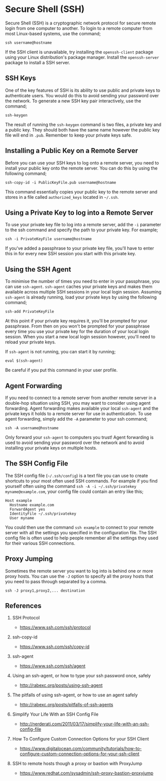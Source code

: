 # Secure Shell (SSH)

Secure Shell (SSH) is a cryptographic network protocol for secure remote login from one computer to another. To login to a remote computer from most Linux-based systems, use the command;

    ssh username@hostname

If the SSH client is unavailable, try installing the `openssh-client` package using your Linux distribution's package manager. Install the `openssh-server` package to install a SSH server.

## SSH Keys

One of the key features of SSH is its ability to use public and private keys to authenticate users. You would do this to avoid sending your password over the network. To generate a new SSH key pair interactively, use the command;

    ssh-keygen

The result of running the `ssh-keygen` command is two files, a private key and a public key. They should both have the same name however the public key file will end in `.pub`. Remember to keep your private keys safe.

## Installing a Public Key on a Remote Server

Before you can use your SSH keys to log onto a remote server, you need to install your public key onto the remote server. You can do this by using the following command;

    ssh-copy-id -i PublicKeyFile.pub username@hostname

This command essentially copies your public key to the remote server and stores in a file called `authorized_keys` located in `~/.ssh`.

## Using a Private Key to log into a Remote Server

To use your private key file to log into a remote server, add the `-i` parameter to the ssh command and specify the path to your private key. For example;

    ssh -i PrivateKeyFile username@hostname

If you've added a passphrase to your private key file, you'll have to enter this in for every new SSH session you start with this private key.

## Using the SSH Agent

To minimise the number of times you need to enter in your passphrase, you can use `ssh-agent`. `ssh-agent` caches your private keys and makes them available across multiple SSH sessions in your local login session. Assuming `ssh-agent` is already running, load your private keys by using the following command;

    ssh-add PrivateKeyFile

At this point if your private key requires it, you'll be prompted for your passphrase. From then on you won't be prompted for your passphrase every time you use your private key for the duration of your local login session. When you start a new local login session however, you'll need to reload your private keys.

If `ssh-agent` is not running, you can start it by running;

    eval $(ssh-agent)

Be careful if you put this command in your user profile.

## Agent Forwarding

If you need to connect to a remote server from another remote server in a double-hop situation using SSH, you may want to consider using agent forwarding. Agent forwarding makes available your local `ssh-agent` and the private keys it holds to a remote server for use in authentication. To use agent forwarding, simply add the `-A` parameter to your ssh command;

    ssh -A username@hostname

Only forward your `ssh-agent` to computers you trust! Agent forwarding is used to avoid sending your password over the network and to avoid installing your private keys on multiple hosts.

## The SSH Config File

The SSH config file (`~/.ssh/config`) is a text file you can use to create shortcuts to your most often used SSH commands. For example if you find yourself often using the command `ssh -A -i ~/.ssh/privatekey myname@example.com`, your config file could contain an entry like this;

    Host example
      Hostname example.com
      ForwardAgent yes
      IdentityFile ~/.ssh/privatekey
      User myname

You could then use the command `ssh example` to connect to your remote server with all the settings you specified in the configuration file. The SSH config file is often used to help people remember all the settings they used for their various SSH connections.

## Proxy Jumping

Sometimes the remote server you want to log into is behind one or more proxy hosts. You can use the `-J` option to specify all the proxy hosts that you need to pass through separated by a comma.

    ssh -J proxy1,proxy2,... destination

## References

1. SSH Protocol

   - <https://www.ssh.com/ssh/protocol>

2. ssh-copy-id

   - <https://www.ssh.com/ssh/copy-id>

3. ssh-agent

   - <https://www.ssh.com/ssh/agent>

4. Using an ssh-agent, or how to type your ssh password once, safely

   - <http://rabexc.org/posts/using-ssh-agent>

5. The pitfalls of using ssh-agent, or how to use an agent safely

   - <http://rabexc.org/posts/pitfalls-of-ssh-agents>

6. Simplify Your Life With an SSH Config File

   - <http://nerderati.com/2011/03/17/simplify-your-life-with-an-ssh-config-file>

7. How To Configure Custom Connection Options for your SSH Client

   - <https://www.digitalocean.com/community/tutorials/how-to-configure-custom-connection-options-for-your-ssh-client>

8. SSH to remote hosts though a proxy or bastion with ProxyJump

   - <https://www.redhat.com/sysadmin/ssh-proxy-bastion-proxyjump>
